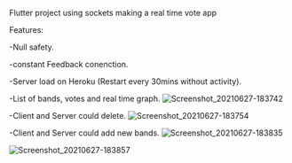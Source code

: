 Flutter project using sockets making a real time vote app


Features:

-Null safety.

-constant Feedback conenction.

-Server load on Heroku (Restart every 30mins without activity).

-List of bands, votes and real time graph.
![Screenshot_20210627-183742](https://user-images.githubusercontent.com/59627641/123560221-60cc1680-d777-11eb-984e-b6a21e95f5a1.jpg)

-Client and Server could delete.
![Screenshot_20210627-183754](https://user-images.githubusercontent.com/59627641/123560266-93760f00-d777-11eb-9936-fbf230feaf39.jpg)

-Client and Server could add new bands.
![Screenshot_20210627-183835](https://user-images.githubusercontent.com/59627641/123560285-adafed00-d777-11eb-9398-3047413f7bb1.jpg)

![Screenshot_20210627-183857](https://user-images.githubusercontent.com/59627641/123560288-b274a100-d777-11eb-8d60-27d8e7746006.jpg)
